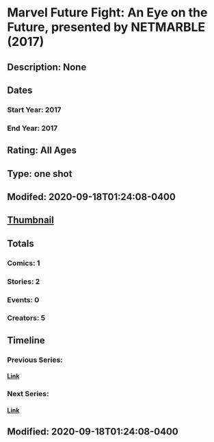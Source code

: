 # Marvel Future Fight: An Eye on the Future, presented by NETMARBLE (2017)
## Description: None
## Dates
### Start Year: 2017
### End Year: 2017
## Rating: All Ages
## Type: one shot
## Modifed: 2020-09-18T01:24:08-0400
## [Thumbnail](http://i.annihil.us/u/prod/marvel/i/mg/8/d0/5900cad10a6e9.jpg)
## Totals
### Comics: 1
### Stories: 2
### Events: 0
### Creators: 5
## Timeline
### Previous Series: 
#### [Link]()
### Next Series: 
#### [Link]()
## Modified: 2020-09-18T01:24:08-0400